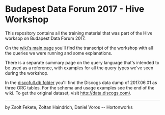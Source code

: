# Budapest Data Forum 2017 - Hive Workshop

This repository contains all the training material that was part of
the Hive worksop on Budapest Data Forum 2017.

On the [wiki's main page](https://github.com/dvoros/df17hive/wiki) you'll
find the transcript of the workshop with all the queries we were running and
some explanations.

There is a separate summary page on the query language that's intended to be
used as a reference, with examples for all the query types we've seen during
the workshop.

In the [discofull.db folder](https://github.com/dvoros/df17hive/tree/master/discofull.db)
you'll find the Discogs data dump of 2017.06.01 as three ORC tables. For the
schema and usage examples see the end of the wiki. To get the original dataset,
visit http://data.discogs.com/.

---

by Zsolt Fekete, Zoltan Haindrich, Daniel Voros -- Hortonworks
